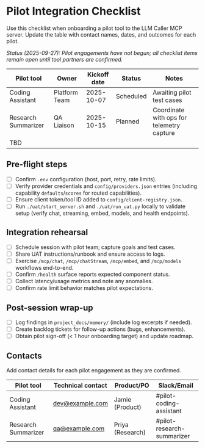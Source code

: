 # Pilot Integration Checklist

<!-- cSpell:ignore runbook Priya -->

Use this checklist when onboarding a pilot tool to the LLM Caller MCP server.
Update the table with contact names, dates, and outcomes for each pilot.

*Status (2025-09-27): Pilot engagements have not begun; all checklist items
remain open until tool partners are confirmed.*

| Pilot tool            | Owner           | Kickoff date | Status      | Notes |
|----------------------|-----------------|--------------|-------------|-------|
| Coding Assistant      | Platform Team   | 2025-10-07   | Scheduled   | Awaiting pilot test cases |
| Research Summarizer   | QA Liaison      | 2025-10-15   | Planned     | Coordinate with ops for telemetry capture |
| TBD                   |                 |              |             |       |

## Pre-flight steps

- [ ] Confirm `.env` configuration (host, port, retry, rate limits).
- [ ] Verify provider credentials and `config/providers.json` entries (including
      capability `defaults`/`scores` for routed capabilities).
- [ ] Ensure client token/tool ID added to `config/client-registry.json`.
- [ ] Run `./uat/start_server.sh` and `./uat/run_uat.py` locally to validate
      setup (verify chat, streaming, embed, models, and health endpoints).

## Integration rehearsal

- [ ] Schedule session with pilot team; capture goals and test cases.
- [ ] Share UAT instructions/runbook and ensure access to logs.
- [ ] Exercise `/mcp/chat`, `/mcp/chatStream`, `/mcp/embed`, and `/mcp/models`
      workflows end-to-end.
- [ ] Confirm `/health` surface reports expected component status.
- [ ] Collect latency/usage metrics and note any anomalies.
- [ ] Confirm rate limit behavior matches pilot expectations.

## Post-session wrap-up

- [ ] Log findings in `project_docs/memory/` (include log excerpts if needed).
- [ ] Create backlog tickets for follow-up actions (bugs, enhancements).
- [ ] Obtain pilot sign-off (< 1 hour onboarding target) and update roadmap.

## Contacts

Add contact details for each pilot engagement as they are confirmed.

| Pilot tool            | Technical contact | Product/PO      | Slack/Email                |
|----------------------|-------------------|-----------------|----------------------------|
| Coding Assistant      | [dev@example.com](mailto:dev@example.com)   | Jamie (Product) | #pilot-coding-assistant     |
| Research Summarizer   | [qa@example.com](mailto:qa@example.com)    | Priya (Research)| #pilot-research-summarizer |
